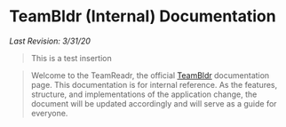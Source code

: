 # TeamBldr (Internal) Documentation

_Last Revision: 3/31/20_

> This is a test insertion

> Welcome to the TeamReadr, the official <a href="https://www.profiles.jlmstrategic.com/">TeamBldr</a> documentation page. This documentation is for internal reference. As the features, structure, and implementations of the application change, the document will be updated accordingly and will serve as a guide for everyone.

